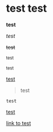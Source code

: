 # test test

**test**

*test*

~~test~~

<sub>test</sub>

<sup>test</sup>

<ins>test</ins>

>test

`test`

[test](www.tencent.com)

[link to test](#test-test)



